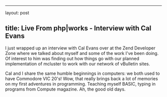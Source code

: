 <hr />

<p>layout: post</p>

<h2>title: Live From php|works - Interview with Cal Evans</h2>

<p>
I just wrapped up an interview with Cal Evans over at the Zend Developer Zone where we talked about myself and some of the work I've been doing.  Of interest to him was finding out how things go with our planned implementation of mcluster to work with our network of vBulletin sites.
</p>

<p>
Cal and I share the same humble beginnings in computers:  we both used to have Commodore VIC 20's!  Wow, that really brings back a lot of memories on my first adventures in programming.  Teaching myself BASIC, typing in programs from Compute magazine.  Ah, the good old days.
</p>
